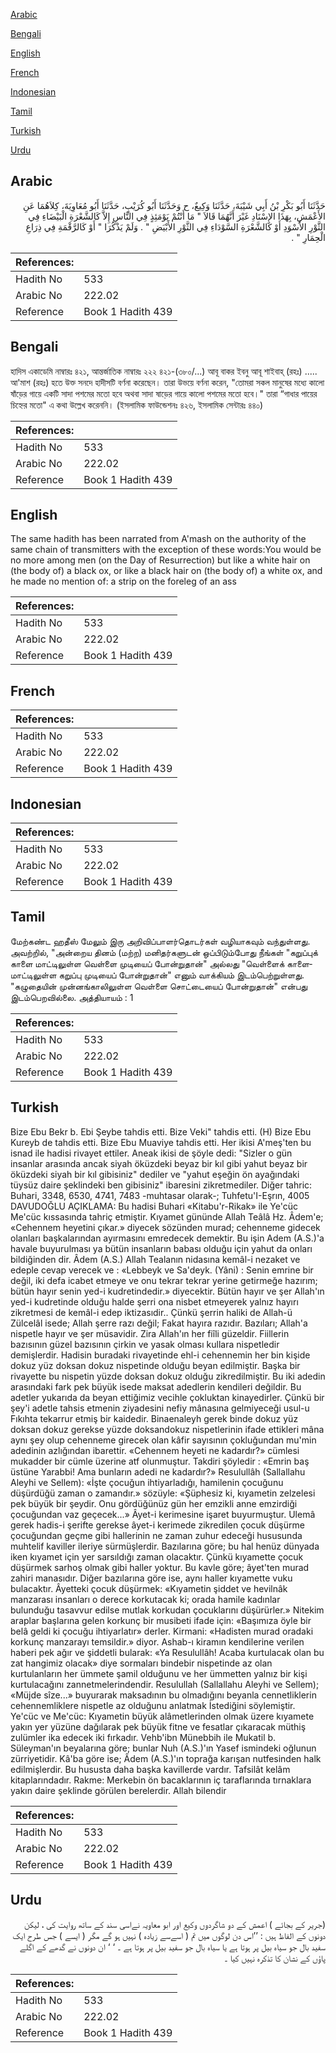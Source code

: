 [Arabic](#arabic)

[Bengali](#bengali)

[English](#english)

[French](#french)

[Indonesian](#indonesian)

[Tamil](#tamil)

[Turkish](#turkish)

[Urdu](#urdu)

## Arabic


<div dir="rtl" lang="ar" style={{fontSize:'larger',backgroundColor:'#f8f9fa',padding:20}}>
حَدَّثَنَا أَبُو بَكْرِ بْنُ أَبِي شَيْبَةَ، حَدَّثَنَا وَكِيعٌ، ح وَحَدَّثَنَا أَبُو كُرَيْبٍ، حَدَّثَنَا أَبُو مُعَاوِيَةَ، كِلاَهُمَا عَنِ الأَعْمَشِ، بِهَذَا الإِسْنَادِ غَيْرَ أَنَّهُمَا قَالاَ ‏"‏ مَا أَنْتُمْ يَوْمَئِذٍ فِي النَّاسِ إِلاَّ كَالشَّعْرَةِ الْبَيْضَاءِ فِي الثَّوْرِ الأَسْوَدِ أَوْ كَالشَّعْرَةِ السَّوْدَاءِ فِي الثَّوْرِ الأَبْيَضِ ‏"‏ ‏.‏ وَلَمْ يَذْكُرَا ‏"‏ أَوْ كَالرَّقْمَةِ فِي ذِرَاعِ الْحِمَارِ ‏"‏ ‏.‏
</div>
<div style={{backgroundColor:'#f8f9fa',padding:20, marginBottom: 10}}><table> <thead> <tr> <th>References:</th> <th></th> </tr> </thead> <tbody><tr><td>Hadith No</td><td>533</td></tr><tr><td>Arabic No</td><td>222.02</td></tr><tr><td>Reference</td><td>Book 1 Hadith 439</td></tr></tbody></table></div>

## Bengali


<div dir="ltr" lang="bn" style={{fontSize:'larger',backgroundColor:'#f8f9fa',padding:20}}>
হাদিস একাডেমি নাম্বারঃ ৪২১, আন্তর্জাতিক নাম্বারঃ ২২২ ৪২১-(৩৮০/...) আবূ বাকর ইবনু আবূ শাইবাহ্ (রহঃ) ..... আ'মাশ (রহঃ) হতে উক্ত সনদে হাদীসটি বর্ণনা করেছেন। তারা উভয়ে বর্ণনা করেন, "তোমরা সকল মানুষের মধ্যে কালো ষাঁড়ের গায়ে একটি সাদা পশমের মতো হবে অথবা সাদা ষাড়ের গায়ে কালো পশমের মতো হবে।" তারা “গাধার পায়ের চিহ্নের মতো" এ কথা উল্লেখ করেননি। (ইসলামিক ফাউন্ডেশনঃ ৪২৬, ইসলামিক সেন্টারঃ ৪৪০)
</div>
<div style={{backgroundColor:'#f8f9fa',padding:20, marginBottom: 10}}><table> <thead> <tr> <th>References:</th> <th></th> </tr> </thead> <tbody><tr><td>Hadith No</td><td>533</td></tr><tr><td>Arabic No</td><td>222.02</td></tr><tr><td>Reference</td><td>Book 1 Hadith 439</td></tr></tbody></table></div>

## English


<div dir="ltr" lang="en" style={{fontSize:'larger',backgroundColor:'#f8f9fa',padding:20}}>
The same hadith has been narrated from A'mash on the authority of the same chain of transmitters with the exception of these words:You would be no more among men (on the Day of Resurrection) but like a white hair on (the body of) a black ox, or like a black hair on (the body of) a white ox, and he made no mention of: a strip on the foreleg of an ass
</div>
<div style={{backgroundColor:'#f8f9fa',padding:20, marginBottom: 10}}><table> <thead> <tr> <th>References:</th> <th></th> </tr> </thead> <tbody><tr><td>Hadith No</td><td>533</td></tr><tr><td>Arabic No</td><td>222.02</td></tr><tr><td>Reference</td><td>Book 1 Hadith 439</td></tr></tbody></table></div>

## French


<div dir="ltr" lang="fr" style={{fontSize:'larger',backgroundColor:'#f8f9fa',padding:20}}>

</div>
<div style={{backgroundColor:'#f8f9fa',padding:20, marginBottom: 10}}><table> <thead> <tr> <th>References:</th> <th></th> </tr> </thead> <tbody><tr><td>Hadith No</td><td>533</td></tr><tr><td>Arabic No</td><td>222.02</td></tr><tr><td>Reference</td><td>Book 1 Hadith 439</td></tr></tbody></table></div>

## Indonesian


<div dir="ltr" lang="id" style={{fontSize:'larger',backgroundColor:'#f8f9fa',padding:20}}>

</div>
<div style={{backgroundColor:'#f8f9fa',padding:20, marginBottom: 10}}><table> <thead> <tr> <th>References:</th> <th></th> </tr> </thead> <tbody><tr><td>Hadith No</td><td>533</td></tr><tr><td>Arabic No</td><td>222.02</td></tr><tr><td>Reference</td><td>Book 1 Hadith 439</td></tr></tbody></table></div>

## Tamil


<div dir="ltr" lang="ta" style={{fontSize:'larger',backgroundColor:'#f8f9fa',padding:20}}>
மேற்கண்ட ஹதீஸ் மேலும் இரு அறிவிப்பாளர்தொடர்கள் வழியாகவும் வந்துள்ளது. அவற்றில், "அன்றைய தினம் (மற்ற) மனிதர்களுடன் ஒப்பிடும்போது நீங்கள் "கறுப்புக் காளை மாட்டிலுள்ள வெள்ளை முடியைப் போன்றுதான்" அல்லது "வெள்ளைக் காளைமாட்டிலுள்ள கறுப்பு முடியைப் போன்றுதான்" எனும் வாக்கியம் இடம்பெற்றுள்ளது. "கழுதையின் முன்னங்காலிலுள்ள வெள்ளை சொட்டையைப் போன்றுதான்" என்பது இடம்பெறவில்லை. அத்தியாயம் : 1
</div>
<div style={{backgroundColor:'#f8f9fa',padding:20, marginBottom: 10}}><table> <thead> <tr> <th>References:</th> <th></th> </tr> </thead> <tbody><tr><td>Hadith No</td><td>533</td></tr><tr><td>Arabic No</td><td>222.02</td></tr><tr><td>Reference</td><td>Book 1 Hadith 439</td></tr></tbody></table></div>

## Turkish


<div dir="ltr" lang="tr" style={{fontSize:'larger',backgroundColor:'#f8f9fa',padding:20}}>
Bize Ebu Bekr b. Ebi Şeybe tahdis etti. Bize Veki" tahdis etti. (H) Bize Ebu Kureyb de tahdis etti. Bize Ebu Muaviye tahdis etti. Her ikisi A'meş'ten bu isnad ile hadisi rivayet ettiler. Aneak ikisi de şöyle dedi: "Sizler o gün insanlar arasında ancak siyah öküzdeki beyaz bir kıl gibi yahut beyaz bir öküzdeki siyah bir kıl gibisiniz" dediler ve "yahut eşeğin ön ayağındaki tüysüz daire şeklindeki ben gibisiniz" ibaresini zikretmediler. Diğer tahric: Buhari, 3348, 6530, 4741, 7483 -muhtasar olarak-; Tuhfetu'I-Eşrın, 4005 DAVUDOĞLU AÇIKLAMA: Bu hadisi Buhari «Kitabu'r-Rikak» ile Ye'cüc Me'cüc kıssasında tahriç etmiştir. Kıyamet gününde Allah Teâlâ Hz. Âdem'e; «Cehennem heyetini çıkar.» diyecek sözünden murad; cehenneme gidecek olanları başkalarından ayırmasını emredecek demektir. Bu işin Adem (A.S.)'a havale buyurulması ya bütün insanların babası olduğu için yahut da onları bildiğinden dir. Âdem (A.S.) Allah Tealanın nidasına kemâl-i nezaket ve edeple cevap verecek ve : «Lebbeyk ve Sa'deyk. (Yâni) : Senin emrine bir değil, iki defa icabet etmeye ve onu tekrar tekrar yerine getirmeğe hazırım; bütün hayır senin yed-i kudretindedir.» diyecektir. Bütün hayır ve şer Allah'ın yed-i kudretinde olduğu halde şerri ona nisbet etmeyerek yalnız hayırı zikretmesi de kemâl-i edep iktizasıdir.. Çünkü şerrin haliki de Allah-ü Zülcelâl isede; Allah şerre razı değil; Fakat hayıra razıdır. Bazıları; Allah'a nispetle hayır ve şer müsavidir. Zira Allah'ın her fiîli güzeldir. Fiillerin bazısının güzel bazısının çirkin ve yasak olması kullara nispetledir demişlerdir. Hadisin buradaki rivayetinde ehl-i cehennemin her bin kişide dokuz yüz doksan dokuz nispetinde olduğu beyan edilmiştir. Başka bir rivayette bu nispetin yüzde doksan dokuz olduğu zikredilmiştir. Bu iki adedin arasındaki fark pek büyük isede maksat adedlerin kendileri değildir. Bu adetler yukarıda da beyan ettiğimiz vecihle çokluktan kinayedirler. Çünkü bir şey'i adetle tahsis etmenin ziyadesini nefiy mânasına gelmiyeceği usul-u Fıkıhta tekarrur etmiş bir kaidedir. Binaenaleyh gerek binde dokuz yüz doksan dokuz gerekse yüzde doksandokuz nispetlerinin ifade ettikleri mâna aynı şey olup cehenneme girecek olan kâfir sayısının çokluğundan mu'min adedinin azlığından ibarettir. «Cehennem heyeti ne kadardır?» cümlesi mukadder bir cümle üzerine atf olunmuştur. Takdiri şöyledir : «Emrin baş üstüne Yarabbi! Ama bunların adedi ne kadardır?» Resulullâh (Sallallahu Aleyhi ve Sellem): «İşte çocuğun ihtiyarladığı, hamilenin çocuğunu düşürdüğü zaman o zamandır.» sözüyle: «Şüphesiz ki, kıyametin zelzelesi pek büyük bir şeydir. Onu gördüğünüz gün her emzikli anne emzirdiği çocuğundan vaz geçecek...» Âyet-i kerimesine işaret buyurmuştur. Ulemâ gerek hadis-i şerifte gerekse âyet-i kerimede zikredilen çocuk düşürme çocuğundan geçme gibi hallerinin ne zaman zuhur edeceği hususunda muhtelif kaviller ileriye sürmüşlerdir. Bazılarına göre; bu hal henüz dünyada iken kıyamet için yer sarsıldığı zaman olacaktır. Çünkü kıyamette çocuk düşürmek sarhoş olmak gibi haller yoktur. Bu kavle göre; âyet'ten murad zahiri manasıdır. Diğer bazılarına göre ise, aynı haller kıyamet­te vuku bulacaktır. Âyetteki çocuk düşürmek: «Kıyametin şiddet ve hevilnâk manzarası insanları o derece korkutacak ki; orada hamile kadınlar bulunduğu tasavvur edilse mutlak korkudan çocuklarını düşürürler.» Nitekim araplar başlarına gelen korkunç bir musibeti ifade için: «Başımıza öyle bir belâ geldi ki çocuğu ihtiyarlatır» derler. Kirmani: «Hadisten murad oradaki korkunç manzarayı temsildir.» diyor. Ashab-ı kiramın kendilerine verilen haberi pek ağır ve şiddetli bularak: «Ya Resulullâh! Acaba kurtulacak olan bu zat hangimiz olacak» diye sormaları bindebir nispetinde az olan kurtulanların her ümmete şamil olduğunu ve her ümmetten yalnız bir kişi kurtulacağını zannetmelerindendir. Resulullah (Sallallahu Aleyhi ve Sellem); «Müjde sîze...» buyurarak maksadının bu olmadığını beyanla cennetliklerin cehennemliklere nispetle az olduğunu anlatmak İstediğini söylemiştir. Ye'cüc ve Me'cüc: Kıyametin büyük alâmetlerinden olmak üzere kıyamete yakın yer yüzüne dağılarak pek büyük fitne ve fesatlar çıkaracak müthiş zulümler ika edecek iki fırkadır. Vehb'ibn Münebbih ile Mukatil b. Süleyman'ın beyalarına göre; bunlar Nuh (A.S.)'ın Yasef ismindeki oğlunun zürriyetidir. Kâ'ba göre ise; Âdem (A.S.)'ın toprağa karışan nutfesinden halk edilmişlerdir. Bu hususta daha başka kavillerde vardır. Tafsilât kelâm kitaplarındadır. Rakme: Merkebin ön bacaklarının iç taraflarında tırnaklara yakın daire şeklinde görülen berelerdir. Allah bilendir
</div>
<div style={{backgroundColor:'#f8f9fa',padding:20, marginBottom: 10}}><table> <thead> <tr> <th>References:</th> <th></th> </tr> </thead> <tbody><tr><td>Hadith No</td><td>533</td></tr><tr><td>Arabic No</td><td>222.02</td></tr><tr><td>Reference</td><td>Book 1 Hadith 439</td></tr></tbody></table></div>

## Urdu


<div dir="rtl" lang="ur" style={{fontSize:'larger',backgroundColor:'#f8f9fa',padding:20}}>
(جریر کے بجائے ) اعمش کے دو شاگردوں وکیع اور ابو معاویہ نےاسی سند کے ساتھ روایت کی ، لیکن دونوں کے الفاظ ہیں : ’’اس دن لوگوں میں تم ( اسےسے زیادہ ) نہیں ہو گے مگر ( ایسے ) جس طرح ایک سفید بال جو سیاہ بیل پر ہوتا ہے یا سیاہ بال جو سفید بیل پر ہوتا ہے ۔ ‘ ‘ ان دونوں نے گدھے کے اگلے پاؤں کے نشان کا تذکرہ نہیں کیا ۔
</div>
<div style={{backgroundColor:'#f8f9fa',padding:20, marginBottom: 10}}><table> <thead> <tr> <th>References:</th> <th></th> </tr> </thead> <tbody><tr><td>Hadith No</td><td>533</td></tr><tr><td>Arabic No</td><td>222.02</td></tr><tr><td>Reference</td><td>Book 1 Hadith 439</td></tr></tbody></table></div>